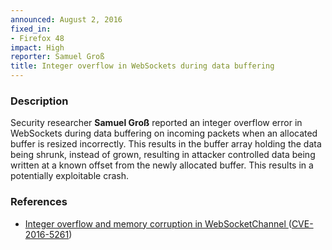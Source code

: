 ```yaml
---
announced: August 2, 2016
fixed_in:
- Firefox 48
impact: High
reporter: Samuel Groß
title: Integer overflow in WebSockets during data buffering
---
```


<h3>Description</h3>

<p>Security researcher <strong>Samuel Groß</strong> reported an integer overflow error in
WebSockets during data buffering on incoming packets when an allocated buffer is resized
incorrectly. This results in the buffer array holding the data being shrunk, instead of
grown, resulting in attacker controlled data being written at a known offset from the
newly allocated buffer. This results in a potentially exploitable crash.
</p>

<h3>References</h3>

<ul>
  <li><a href="https://bugzilla.mozilla.org/show_bug.cgi?id=1287266">
      Integer overflow and memory corruption in WebSocketChannel </a>
(<a href="http://cve.mitre.org/cgi-bin/cvename.cgi?name=CVE-2016-5261"
class="ex-ref">CVE-2016-5261</a>)</li>
</ul>

